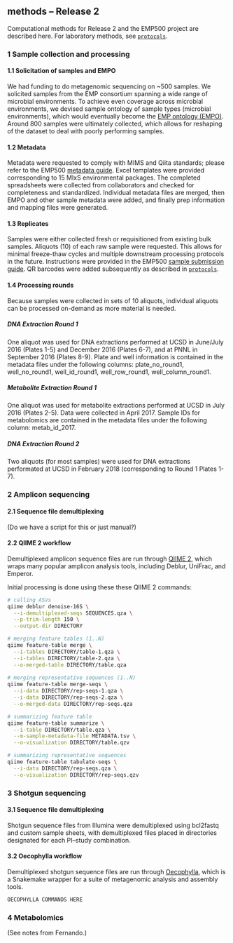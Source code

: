 ## methods – Release 2

Computational methods for Release 2 and the EMP500 project are described here. For laboratory methods, see [`protocols`](https://github.com/biocore/emp/tree/master/protocols).

### 1 Sample collection and processing

#### 1.1 Solicitation of samples and EMPO

We had funding to do metagenomic sequencing on ~500 samples. We solicited samples from the EMP consortium spanning a wide range of microbial environments. To achieve even coverage across microbial environments, we devised sample ontology of sample types (microbial environments), which would eventually become the [EMP ontology (EMPO)](http://www.earthmicrobiome.org/protocols-and-standards/empo/). Around 800 samples were ultimately collected, which allows for reshaping of the dataset to deal with poorly performing samples.

#### 1.2 Metadata

Metadata were requested to comply with MIMS and Qiita standards; please refer to the EMP500 [metadata guide](http://press.igsb.anl.gov/earthmicrobiome/protocols-and-standards/metadata-guide/). Excel templates were provided corresponding to 15 MIxS environmental packages. The completed spreadsheets were collected from collaborators and checked for completeness and standardized. Individual metadata files are merged, then EMPO and other sample metadata were added, and finally prep information and mapping files were generated.

#### 1.3 Replicates

Samples were either collected fresh or requisitioned from existing bulk samples. Aliquots (10) of each raw sample were requested. This allows for minimal freeze-thaw cycles and multiple downstream processing protocols in the future. Instructions were provided in the EMP500 [sample submission guide](http://www.earthmicrobiome.org/in-progress/emp500-sample-submission-guide/). QR barcodes were added subsequently as described in [`protocols`](https://github.com/biocore/emp/tree/master/protocols).

#### 1.4 Processing rounds

Because samples were collected in sets of 10 aliquots, individual aliquots can be processed on-demand as more material is needed.

##### DNA Extraction Round 1

One aliquot was used for DNA extractions performed at UCSD in June/July 2016 (Plates 1-5) and December 2016 (Plates 6-7), and at PNNL in September 2016 (Plates 8-9). Plate and well information is contained in the metadata files under the following columns: plate_no_round1, well_no_round1, well_id_round1, well_row_round1, well_column_round1.

##### Metabolite Extraction Round 1

One aliquot was used for metabolite extractions performed at UCSD in July 2016 (Plates 2-5). Data were collected in April 2017. Sample IDs for metabolomics are contained in the metadata files under the following column: metab_id_2017.

##### DNA Extraction Round 2

Two aliquots (for most samples) were used for DNA extractions performated at UCSD in February 2018 (corresponding to Round 1 Plates 1-7).

### 2 Amplicon sequencing

#### 2.1 Sequence file demultiplexing

(Do we have a script for this or just manual?)

#### 2.2 QIIME 2 workflow

Demultiplexed amplicon sequence files are run through [QIIME 2](http://qiime2.org), which wraps many popular amplicon analysis tools, including Deblur, UniFrac, and Emperor.

Initial processing is done using these these QIIME 2 commands:

```bash
# calling ASVs
qiime deblur denoise-16S \
  --i-demultiplexed-seqs SEQUENCES.qza \
  --p-trim-length 150 \
  --output-dir DIRECTORY

# merging feature tables (1..N)
qiime feature-table merge \
  --i-tables DIRECTORY/table-1.qza \
  --i-tables DIRECTORY/table-2.qza \
  --o-merged-table DIRECTORY/table.qza
  
# merging representative sequences (1..N)
qiime feature-table merge-seqs \
  --i-data DIRECTORY/rep-seqs-1.qza \
  --i-data DIRECTORY/rep-seqs-2.qza \
  --o-merged-data DIRECTORY/rep-seqs.qza

# summarizing feature table
qiime feature-table summarize \
  --i-table DIRECTORY/table.qza \
  --m-sample-metadata-file METADATA.tsv \
  --o-visualization DIRECTORY/table.qzv

# summarizing representative sequences
qiime feature-table tabulate-seqs \
  --i-data DIRECTORY/rep-seqs.qza \
  --o-visualization DIRECTORY/rep-seqs.qzv
```

### 3 Shotgun sequencing

#### 3.1 Sequence file demultiplexing

Shotgun sequence files from Illumina were demultiplexed using bcl2fastq and custom sample sheets, with demultiplexed files placed in directories designated for each PI–study combination. 

#### 3.2 Oecophylla workflow

Demultiplexed shotgun sequence files are run through [Oecophylla](https://github.com/biocore/oecophylla), which is a Snakemake wrapper for a suite of metagenomic analysis and assembly tools.

```bash
OECOPHYLLA COMMANDS HERE
```

### 4 Metabolomics

(See notes from Fernando.)
